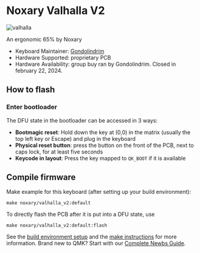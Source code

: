 # Noxary Valhalla V2

![valhalla](https://cdn.shopify.com/s/files/1/0071/6377/3043/products/BG_AngleL_a247224d-f9ca-4093-b0de-df776e34b02d_900x.jpg?v=1598742611)

An ergonomic 65% by Noxary

* Keyboard Maintainer: [Gondolindrim](https://github.com/Gondolindrim)
* Hardware Supported: proprietary PCB
* Hardware Availability: group buy ran by Gondolindrim. Closed in february 22, 2024.


## How to flash

### Enter bootloader

The DFU state in the bootloader can be accessed in 3 ways:

* **Bootmagic reset**: Hold down the key at (0,0) in the matrix (usually the top left key or Escape) and plug in the keyboard
* **Physical reset button**: press the button on the front of the PCB, next to caps lock, for at least five seconds
* **Keycode in layout**: Press the key mapped to `QK_BOOT` if it is available

## Compile firmware

Make example for this keyboard (after setting up your build environment):

    make noxary/valhalla_v2:default

To directly flash the PCB after it is put into a DFU state, use

    make noxary/valhalla_v2:default:flash

See the [build environment setup](https://docs.qmk.fm/#/getting_started_build_tools) and the [make instructions](https://docs.qmk.fm/#/getting_started_make_guide) for more information. Brand new to QMK? Start with our [Complete Newbs Guide](https://docs.qmk.fm/#/newbs).

